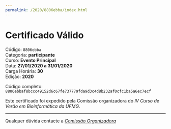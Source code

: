 ```yaml
---
permalink: /2020/8806ebba/index.html
---
```


# Certificado Válido

Código: `8806ebba`<br>
Categoria: **participante**<br>
Curso: **Evento Principal**<br>
Data: **27/01/2020 a 31/01/2020**<br>
Carga Horária: **30**<br>
Edição: **2020**<br>


Código completo: `8806ebbaf8bccc49152d6c67fe737779fda9d3c4d8b232af0cfc1ba5a6ec7ecf`


Este certificado foi expedido pela Comissão organizadora do *IV Curso de Verão em Bioinformática da UFMG*.

----

Qualquer dúvida contacte a [_Comissão Organizadora_](<mailto:cursobioinfoufmg@gmail.com$subject=[Certificados]>)


